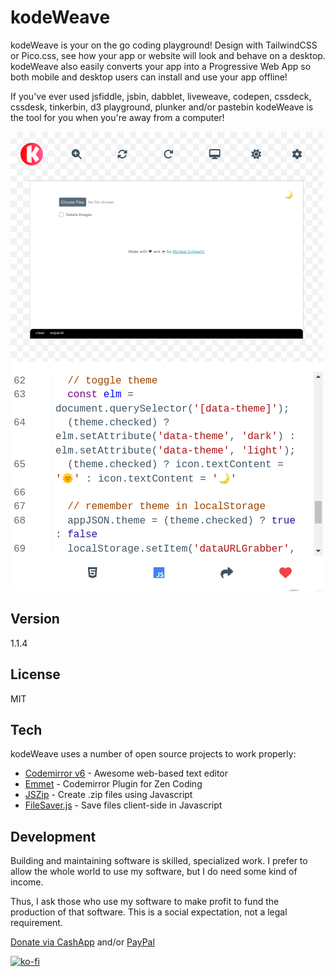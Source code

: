 kodeWeave
===================

kodeWeave is your on the go coding playground! Design with TailwindCSS or Pico.css, see how your app or website will look and behave on a desktop. kodeWeave also easily converts your app into a Progressive Web App so both mobile and desktop users can install and use your app offline!

If you've ever used jsfiddle, jsbin, dabblet, liveweave, codepen, cssdeck, cssdesk, tinkerbin, d3 playground, plunker and/or pastebin kodeWeave is the tool for you when you're away from a computer!

![](https://raw.githubusercontent.com/michaelsboost/kodeWeave/main/imgs/screenshots/desktoponmobile.png)

Version
-------------

1.1.4

License
-------------

MIT

Tech
-------------

kodeWeave uses a number of open source projects to work properly:

* [Codemirror v6](http://codemirror.net/) - Awesome web-based text editor
* [Emmet](http://emmet.io/) - Codemirror Plugin for Zen Coding
* [JSZip](https://stuk.github.io/jszip/) - Create .zip files using Javascript
* [FileSaver.js](https://github.com/eligrey/FileSaver.js/) - Save files client-side in Javascript

Development
-------------

Building and maintaining software is skilled, specialized work. I prefer to allow the whole world to use my software, but I do need some kind of income.

Thus, I ask those who use my software to make profit to fund the production of that software. This is a social expectation, not a legal requirement.

[Donate via CashApp](https://cash.me/$michaelsboost) and/or [PayPal](https://www.paypal.me/mikethedj4)


[![ko-fi](https://az743702.vo.msecnd.net/cdn/kofi2.png?v=0)](https://ko-fi.com/michaelsboost)
